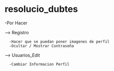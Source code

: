 # resolucio_dubtes

-Por Hacer

--> Registro
       
      -Hacer que se puedan poner imagenes de perfil
      -Ocultar / Mostrar Contraseña
          
--> Usuarios_Edit
      
      -Cambiar Informacion Perfil 
      	
